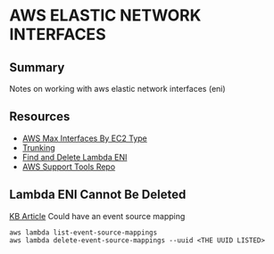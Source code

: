 # AWS ELASTIC NETWORK INTERFACES

## Summary

Notes on working with aws elastic network interfaces (eni)

## Resources

- [AWS Max Interfaces By EC2 Type](https://docs.aws.amazon.com/AWSEC2/latest/UserGuide/using-eni.html)
- [Trunking](https://docs.aws.amazon.com/AmazonECS/latest/developerguide/container-instance-eni.html)
- [Find and Delete Lambda ENI](https://aws.amazon.com/premiumsupport/knowledge-center/lambda-eni-find-delete/)
- [AWS Support Tools Repo](https://github.com/awslabs/aws-support-tools)

## Lambda ENI Cannot Be Deleted
[KB Article](https://forums.aws.amazon.com/thread.jspa?messageID=968480)
Could have an event source mapping

```console
aws lambda list-event-source-mappings
aws lambda delete-event-source-mappings --uuid <THE UUID LISTED>
```
